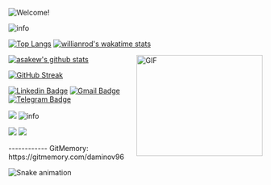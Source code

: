 

<!-- Managing your profile README -->
<!-- https://docs.github.com/en/account-and-profile/setting-up-and-managing-your-github-profile/customizing-your-profile/managing-your-profile-readme -->

![Welcome!](86T4GWHN.gif)

<img src="https://github-profile-summary-cards.vercel.app/api/cards/profile-details?username=daminov96&theme=github_dark" alt="info">

[![Top Langs](https://github-readme-stats.vercel.app/api/top-langs/?username=daminov96&theme=github_dark&show_icons=true)](https://github.com/firdavsDev/) [![willianrod's wakatime stats](https://github-readme-stats.vercel.app/api/wakatime?username=daminov96&theme=github_dark&layout=compact)](https://wakatime.com/@daminov96)


<img align="right" alt="GIF" src="https://user-images.githubusercontent.com/5355808/139111924-210cc6fa-9fb1-4dac-929d-6324a5836a92.gif" width="250" height="200" />

[![asakew's github stats](https://github-readme-stats.vercel.app/api?username=daminov96&theme=github_dark&show_icons=true)](https://github.com/daminov96/)
<!-- Readme Docs: https://github.com/anuraghazra/github-readme-stats -->

[![GitHub Streak](https://github-readme-streak-stats.herokuapp.com?user=daminov96&theme=tokyonight_duo&hide_border=true)](https://github.com/firdavsDev/)
<!-- https://github.com/denvercoder1/github-readme-streak-stats -->

[![Linkedin Badge](https://img.shields.io/badge/-Linkedin-blue?style=flat-square&logo=Linkedin&logoColor=white&link=https://www.linkedin.com/in/jonibekdaminov/)](https://www.linkedin.com/in/jonibekdaminov/)
[![Gmail Badge](https://img.shields.io/badge/-Gmail-c14438?style=flat-square&logo=Gmail&logoColor=white&link=mailto:dovud.daminov@gmail.com)](mailto:dovud.daminov@gmail.com)
[![Telegram Badge](https://img.shields.io/badge/-Telegram-blue?style=flat-square&logo=Telegram&logoColor=white&link=https://t.me/joofficial)](https://t.me/joofficial)

<img src="https://activity-graph.herokuapp.com/graph?username=daminov96&theme=xcode" />
<!-- <img src="https://raw.githubusercontent.com/muhiqsimui/muhiqsimui/output/github-contribution-grid-snake.svg"we> -->

<img src="https://github-profile-trophy.vercel.app/?username=daminov96&margin-w=5&theme=radical" alt="info" />

<p>
  <img src="https://img.icons8.com/ios/96/26e07f/django.png"/>
<img src="https://img.icons8.com/color/96/000000/postgreesql.png"/>
</p>
------------
GitMemory: https://gitmemory.com/daminov96

![Snake animation](https://github.com/mirsaid-mirzohidov/mirsaid-mirzohidov/blob/output/github-contribution-grid-snake.svg)

